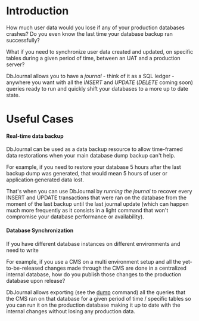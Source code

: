 Introduction
============

How much user data would you lose if any of your production databases crashes? Do you even know the last time your database backup ran successfully?

What if you need to synchronize user data created and updated, on specific tables during a given period of time, between an UAT and a production server? 

DbJournal allows you to have a _journal_ - think of it as a SQL ledger - anywhere you want with all the _INSERT_ and _UPDATE_ (_DELETE_ coming soon) queries ready to run and quickly shift your databases to a more up to date state.   

Useful Cases
============

#### Real-time data backup

DbJournal can be used as a data backup resource to allow time-framed data restorations when your main database dump backup can't help. 

For example, if you need to restore your database 5 hours after the last backup dump was generated, that would mean 5 hours of user or application generated data lost. 

That's when you can use DbJournal by _running the journal_ to recover every INSERT and UPDATE transactions that were ran on the database from the moment of the last backup until the last journal update (which can happen much more frequently as it consists in a light command that won't compromise your database performance or availability).

#### Database Synchronization

If you have different database instances on different environments and need to write

For example, if you use a CMS on a multi environment setup and all the yet-to-be-released changes made through the CMS are done in a centralized internal database, how do you publish those changes to the production database upon release?

DbJournal allows exporting (see the [dump](dump.md) command) all the queries that the CMS ran on that database for a given period of time / specific tables so you can run it on the production database making it up to date with the internal changes without losing any production data. 
